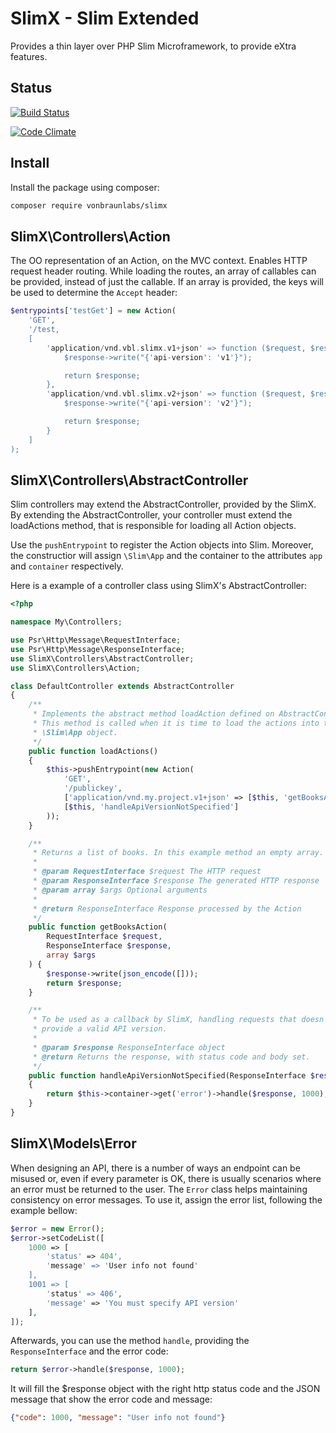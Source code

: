 # SlimX - Slim Extended

Provides a thin layer over PHP Slim Microframework, to provide eXtra features.

## Status

[![Build Status](https://travis-ci.org/vonbraunlabs/slimx.png)](https://travis-ci.org/vonbraunlabs/slimx)

[![Code Climate](https://codeclimate.com/github/vonbraunlabs/slimx.png)](https://codeclimate.com/github/vonbraunlabs/slimx)

## Install

Install the package using composer:

```bash
composer require vonbraunlabs/slimx
```

## SlimX\Controllers\Action

The OO representation of an Action, on the MVC context. Enables HTTP request
header routing. While loading the routes, an array of callables can be provided,
instead of just the callable. If an array is provided, the keys will be used to
determine the `Accept` header:

```php
$entrypoints['testGet'] = new Action(
    'GET',
    '/test,
    [
        'application/vnd.vbl.slimx.v1+json' => function ($request, $response, $args) {
            $response->write("{'api-version': 'v1'}");

            return $response;
        },
        'application/vnd.vbl.slimx.v2+json' => function ($request, $response, $args) {
            $response->write("{'api-version': 'v2'}");

            return $response;
        }
    ]
);
```

## SlimX\Controllers\AbstractController

Slim controllers may extend the AbstractController, provided by the SlimX. By
extending the AbstractController, your controller must extend the loadActions
method, that is responsible for loading all Action objects.

Use the `pushEntrypoint` to register the Action objects into Slim. Moreover, the
constructior will assign `\Slim\App` and the container to the attributes `app`
and `container` respectively.

Here is a example of a controller class using SlimX's AbstractController:

```php
<?php

namespace My\Controllers;

use Psr\Http\Message\RequestInterface;
use Psr\Http\Message\ResponseInterface;
use SlimX\Controllers\AbstractController;
use SlimX\Controllers\Action;

class DefaultController extends AbstractController
{
    /**
     * Implements the abstract method loadAction defined on AbstractController.
     * This method is called when it is time to load the actions into the
     * \Slim\App object.
     */
    public function loadActions()
    {
        $this->pushEntrypoint(new Action(
            'GET',
            '/publickey',
            ['application/vnd.my.project.v1+json' => [$this, 'getBooksAction']],
            [$this, 'handleApiVersionNotSpecified']
        ));
    }

    /**
     * Returns a list of books. In this example method an empty array.
     *
     * @param RequestInterface $request The HTTP request
     * @param ResponseInterface $response The generated HTTP response
     * @param array $args Optional arguments
     *
     * @return ResponseInterface Response processed by the Action
     */
    public function getBooksAction(
        RequestInterface $request,
        ResponseInterface $response,
        array $args
    ) {
        $response->write(json_encode([]));
        return $response;
    }

    /**
     * To be used as a callback by SlimX, handling requests that doesn't
     * provide a valid API version.
     *
     * @param $response ResponseInterface object
     * @return Returns the response, with status code and body set.
     */
    public function handleApiVersionNotSpecified(ResponseInterface $response)
    {
        return $this->container->get('error')->handle($response, 1000);
    }
}
```

## SlimX\Models\Error

When designing an API, there is a number of ways an endpoint can be misused or,
even if every parameter is OK, there is usually scenarios where an error must be
returned to the user. The `Error` class helps maintaining consistency on error
messages. To use it, assign the error list, following the example bellow:

```php
$error = new Error();
$error->setCodeList([
    1000 => [
        'status' => 404',
        'message' => 'User info not found'
    ],
    1001 => [
        'status' => 406',
        'message' => 'You must specify API version'
    ],
]);
```

Afterwards, you can use the method `handle`, providing the
`ResponseInterface` and the error code:

```php
return $error->handle($response, 1000);
```

It will fill the $response object with the right http status code and the JSON
message that show the error code and message:

```json
{"code": 1000, "message": "User info not found"}
``` 
